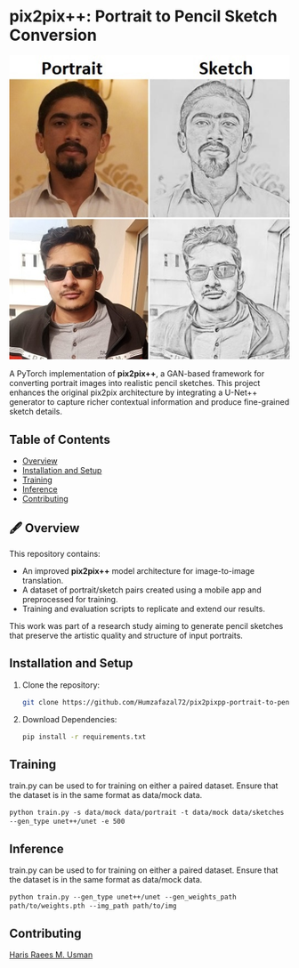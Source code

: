 # pix2pix++: Portrait to Pencil Sketch Conversion

<p align="center">
  <img src="example.jpg" alt="Portrait to Pencil Sketch Demo" width="600"/>
</p>

A PyTorch implementation of **pix2pix++**, a GAN-based framework for converting portrait images into realistic pencil sketches. This project enhances the original pix2pix architecture by integrating a U-Net++ generator to capture richer contextual information and produce fine-grained sketch details.

## Table of Contents
- [Overview](#overview)
- [Installation and Setup](#InstallationandSetup)
- [Training](#training)
- [Inference](#inference)
- [Contributing](#Contributing)

## 🖋️ Overview

This repository contains:

- An improved **pix2pix++** model architecture for image-to-image translation.
- A dataset of portrait/sketch pairs created using a mobile app and preprocessed for training.
- Training and evaluation scripts to replicate and extend our results.

This work was part of a research study aiming to generate pencil sketches that preserve the artistic quality and structure of input portraits.

## Installation and Setup
1. Clone the repository:

   ```bash
   git clone https://github.com/Humzafazal72/pix2pixpp-portrait-to-pencil-sketch-conversion.git
   
2. Download Dependencies:
   ```bash
   pip install -r requirements.txt

## Training
train.py can be used to for training on either a paired dataset. Ensure that the dataset is in the same format as data/mock data.
``` 
python train.py -s data/mock data/portrait -t data/mock data/sketches --gen_type unet++/unet -e 500
```

## Inference
train.py can be used to for training on either a paired dataset. Ensure that the dataset is in the same format as data/mock data.
``` 
python train.py --gen_type unet++/unet --gen_weights_path path/to/weights.pth --img_path path/to/img
```
## Contributing
<a href="https://github.com/harrisrais"> Haris Raees </a>
<a href="https://github.com/Usman-tsk"> M. Usman </a>



